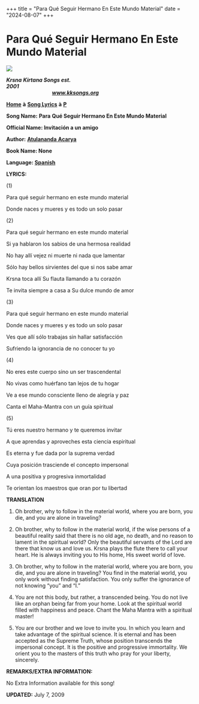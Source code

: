 +++
title = "Para Qué Seguir Hermano En Este Mundo Material"
date = "2024-08-07"
+++

# Para Qué Seguir Hermano En Este Mundo Material
**[![](http://kksongs.org/image_files/image002.jpg)](http://kksongs.org/)**

**_Krsna_** **_Kirtana Songs est. 2001_**                                                                                                                                                      **_www.kksongs.org_**

**[Home](http://kksongs.org/)** **à** **[Song Lyrics](http://kksongs.org/lyrics.html)** **à** **[P](http://kksongs.org/songs/song_p.html)**

**Song Name:** **Para** **Qué Seguir Hermano En Este Mundo Material**

**Official Name: Invitación a un amigo**

**Author:** [**Atulananda** **Acarya**](http://kksongs.org/authors/list/atulananda.html)

**Book Name: None**

**Language: [Spanish](http://kksongs.org/language/list/spanish.html)**

**LYRICS:**

(1)

Para qué seguir hermano en este mundo material

Donde naces y mueres y es todo un solo pasar

(2)

Para qué seguir hermano en este mundo material

Si ya hablaron los sabios de una hermosa realidad

No hay allí vejez ni muerte ni nada que lamentar

Sólo hay bellos sirvientes del que si nos sabe amar

Krsna toca allí Su flauta llamando a tu corazón

Te invita siempre a casa a Su dulce mundo de amor

(3)

Para qué seguir hermano en este mundo material

Donde naces y mueres y es todo un solo pasar

Ves que allí sólo trabajas sin hallar satisfacción

Sufriendo la ignorancia de no conocer tu yo

(4)

No eres este cuerpo sino un ser trascendental

No vivas como huérfano tan lejos de tu hogar

Ve a ese mundo consciente lleno de alegría y paz

Canta el Maha\-Mantra con un guía spiritual

(5)

Tú eres nuestro hermano y te queremos invitar

A que aprendas y aproveches esta ciencia espiritual

Es eterna y fue dada por la suprema verdad

Cuya posición trasciende el concepto impersonal

A una positiva y progresiva inmortalidad

Te orientan los maestros que oran por tu libertad

**TRANSLATION**

1) Oh brother, why to follow in the material world, where you are born, you die, and you are alone in traveling?

2) Oh brother, why to follow in the material world, if the wise persons of a beautiful reality said that there is no old age, no death, and no reason to lament in the spiritual world? Only the beautiful servants of the Lord are there that know us and love us. Krsna plays the flute there to call your heart. He is always inviting you to His home, His sweet world of love.

3) Oh brother, why to follow in the material world, where you are born, you die, and you are alone in traveling? You find in the material world, you only work without finding satisfaction. You only suffer the ignorance of not knowing “you” and “I.”

4) You are not this body, but rather, a transcended being. You do not live like an orphan being far from your home. Look at the spiritual world filled with happiness and peace. Chant the Maha Mantra with a spiritual master!

5) You are our brother and we love to invite you. In which you learn and take advantage of the spiritual science. It is eternal and has been accepted as the Supreme Truth, whose position transcends the impersonal concept. It is the positive and progressive immortality. We orient you to the masters of this truth who pray for your liberty, sincerely.

**REMARKS/EXTRA INFORMATION:**

No Extra Information available for this song!

**UPDATED:** July 7, 2009
